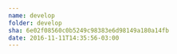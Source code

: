 ```yaml
---
name: develop
folder: develop
sha: 6e02f08560c0b5249c98383e6d98149a180a14fb
date: 2016-11-11T14:35:56-03:00
---
```

